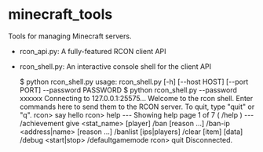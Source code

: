minecraft_tools
===============

Tools for managing Minecraft servers.

* rcon_api.py: A fully-featured RCON client API
* rcon_shell.py: An interactive console shell for the client API


    $ python rcon_shell.py 
    usage: rcon_shell.py [-h] [--host HOST] [--port PORT] --password PASSWORD
    $ python rcon_shell.py --password xxxxxx
    Connecting to 127.0.0.1:25575...
      Welcome to the rcon shell. Enter commands here to send them
      to the RCON server. To quit, type "quit" or "q".
    rcon> say hello
    rcon> help 
    --- Showing help page 1 of 7 (
    /help <page>) ---
    /achievement give <stat_name> [player]
    /ban <name> [reason ...]
    /ban-ip <address|name> [reason ...]
    /banlist [ips|players]
    /clear <player> [item] [data]
    /debug <start|stop>
    /defaultgamemode <mode>
    rcon> quit
    Disconnected.
